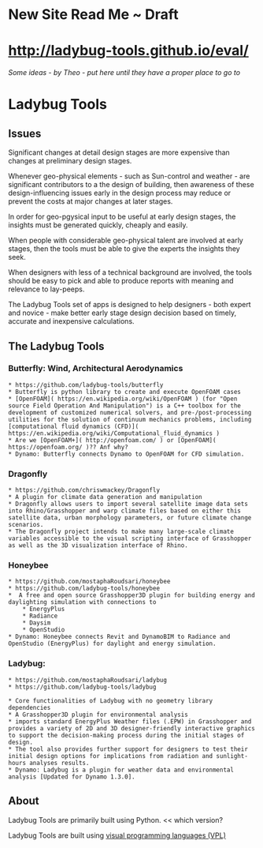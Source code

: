 
New Site Read Me ~ Draft
===

# http://ladybug-tools.github.io/eval/


_Some ideas - by Theo - put here until they have a proper place to go to_

# Ladybug Tools

## Issues
Significant changes at detail design stages are more expensive than changes at preliminary design stages.

Whenever geo-physical elements - such as Sun-control and weather - are significant contributors to a the design of building,
then awareness of these design-influencing issues early in the design process may reduce or prevent the costs at major changes at later stages.

In order for geo-pgysical input to be useful at early design stages, the insights must be generated quickly, cheaply and easily.

When people with considerable geo-physical talent are involved at early stages, then the tools must be able to give the experts the insights they seek.

When designers with less of a technical background are involved,
the tools should be easy to pick and able to produce reports with meaning and relevance to lay-peeps.

The Ladybug Tools set of apps is designed to help designers - both expert and novice - make better early stage design decision based on timely, accurate and inexpensive calculations.

## The Ladybug Tools

### Butterfly: Wind, Architectural Aerodynamics
	* https://github.com/ladybug-tools/butterfly
	* Butterfly is python library to create and execute OpenFOAM cases
	* [OpenFOAM]( https://en.wikipedia.org/wiki/OpenFOAM ) (for "Open source Field Operation And Manipulation") is a C++ toolbox for the development of customized numerical solvers, and pre-/post-processing utilities for the solution of continuum mechanics problems, including [computational fluid dynamics (CFD)]( https://en.wikipedia.org/wiki/Computational_fluid_dynamics )
	* Are we [OpenFOAM+]( http://openfoam.com/ ) or [OpenFOAM]( https://openfoam.org/ )?? Anf why?
	* Dynamo: Butterfly connects Dynamo to OpenFOAM for CFD simulation.

### Dragonfly
	* https://github.com/chriswmackey/Dragonfly
	* A plugin for climate data generation and manipulation
	* Dragonfly allows users to import several satellite image data sets into Rhino/Grasshopper and warp climate files based on either this satellite data, urban morphology parameters, or future climate change scenarios.
	* The Dragonfly project intends to make many large-scale climate variables accessible to the visual scripting interface of Grasshopper as well as the 3D visualization interface of Rhino.

### Honeybee
	* https://github.com/mostaphaRoudsari/honeybee
	* https://github.com/ladybug-tools/honeybee
	*  A free and open source Grasshopper3D plugin for building energy and daylighting simulation with connections to
		* EnergyPlus
		* Radiance
		* Daysim
		* OpenStudio
	* Dynamo: Honeybee connects Revit and DynamoBIM to Radiance and OpenStudio (EnergyPlus) for daylight and energy simulation.

### Ladybug:
	* https://github.com/mostaphaRoudsari/ladybug
	* https://github.com/ladybug-tools/ladybug

	* Core functionalities of Ladybug with no geometry library dependencies
	* A Grasshopper3D plugin for environmental analysis
	* imports standard EnergyPlus Weather files (.EPW) in Grasshopper and provides a variety of 2D and 3D designer-friendly interactive graphics to support the decision-making process during the initial stages of design.
	* The tool also provides further support for designers to test their initial design options for implications from radiation and sunlight-hours analyses results.
	* Dynamo: Ladybug is a plugin for weather data and environmental analysis [Updated for Dynamo 1.3.0].


## About

Ladybug Tools are primarily built using Python.  << which version?

Ladybug Tools are built using [visual programming languages (VPL)]( https://github.com/mostaphaRoudsari/ladybug )

